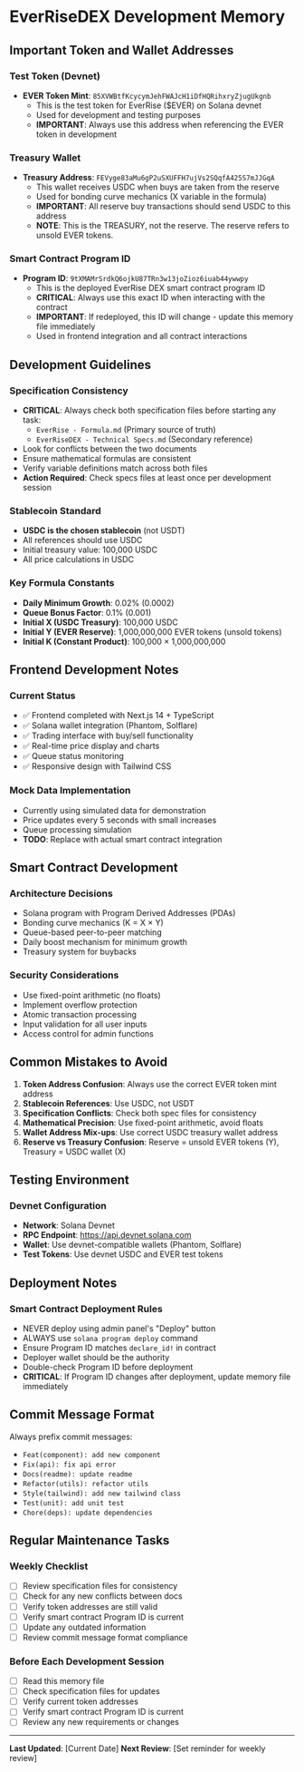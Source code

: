 # EverRiseDEX Development Memory

## Important Token and Wallet Addresses

### Test Token (Devnet)
- **EVER Token Mint**: `85XVWBtfKcycymJehFWAJcH1iDfHQRihxryZjugUkgnb`
  - This is the test token for EverRise ($EVER) on Solana devnet
  - Used for development and testing purposes
  - **IMPORTANT**: Always use this address when referencing the EVER token in development

### Treasury Wallet
- **Treasury Address**: `FEVyge83aMu6gP2uSXUFFH7ujVs2SQqfA425S7mJJGqA`
  - This wallet receives USDC when buys are taken from the reserve
  - Used for bonding curve mechanics (X variable in the formula)
  - **IMPORTANT**: All reserve buy transactions should send USDC to this address
  - **NOTE**: This is the TREASURY, not the reserve. The reserve refers to unsold EVER tokens.

### Smart Contract Program ID
- **Program ID**: `9tXMAMrSrdkQ6ojkU87TRn3w13joZioz6iuab44ywwpy`
  - This is the deployed EverRise DEX smart contract program ID
  - **CRITICAL**: Always use this exact ID when interacting with the contract
  - **IMPORTANT**: If redeployed, this ID will change - update this memory file immediately
  - Used in frontend integration and all contract interactions

## Development Guidelines

### Specification Consistency
- **CRITICAL**: Always check both specification files before starting any task:
  - `EverRise - Formula.md` (Primary source of truth)
  - `EverRiseDEX - Technical Specs.md` (Secondary reference)
- Look for conflicts between the two documents
- Ensure mathematical formulas are consistent
- Verify variable definitions match across both files
- **Action Required**: Check specs files at least once per development session

### Stablecoin Standard
- **USDC is the chosen stablecoin** (not USDT)
- All references should use USDC
- Initial treasury value: 100,000 USDC
- All price calculations in USDC

### Key Formula Constants
- **Daily Minimum Growth**: 0.02% (0.0002)
- **Queue Bonus Factor**: 0.1% (0.001)
- **Initial X (USDC Treasury)**: 100,000 USDC
- **Initial Y (EVER Reserve)**: 1,000,000,000 EVER tokens (unsold tokens)
- **Initial K (Constant Product)**: 100,000 × 1,000,000,000

## Frontend Development Notes

### Current Status
- ✅ Frontend completed with Next.js 14 + TypeScript
- ✅ Solana wallet integration (Phantom, Solflare)
- ✅ Trading interface with buy/sell functionality
- ✅ Real-time price display and charts
- ✅ Queue status monitoring
- ✅ Responsive design with Tailwind CSS

### Mock Data Implementation
- Currently using simulated data for demonstration
- Price updates every 5 seconds with small increases
- Queue processing simulation
- **TODO**: Replace with actual smart contract integration

## Smart Contract Development

### Architecture Decisions
- Solana program with Program Derived Addresses (PDAs)
- Bonding curve mechanics (K = X × Y)
- Queue-based peer-to-peer matching
- Daily boost mechanism for minimum growth
- Treasury system for buybacks

### Security Considerations
- Use fixed-point arithmetic (no floats)
- Implement overflow protection
- Atomic transaction processing
- Input validation for all user inputs
- Access control for admin functions

## Common Mistakes to Avoid

1. **Token Address Confusion**: Always use the correct EVER token mint address
2. **Stablecoin References**: Use USDC, not USDT
3. **Specification Conflicts**: Check both spec files for consistency
4. **Mathematical Precision**: Use fixed-point arithmetic, avoid floats
5. **Wallet Address Mix-ups**: Use correct USDC treasury wallet address
6. **Reserve vs Treasury Confusion**: Reserve = unsold EVER tokens (Y), Treasury = USDC wallet (X)

## Testing Environment

### Devnet Configuration
- **Network**: Solana Devnet
- **RPC Endpoint**: https://api.devnet.solana.com
- **Wallet**: Use devnet-compatible wallets (Phantom, Solflare)
- **Test Tokens**: Use devnet USDC and EVER test tokens

## Deployment Notes

### Smart Contract Deployment Rules
- NEVER deploy using admin panel's "Deploy" button
- ALWAYS use `solana program deploy` command
- Ensure Program ID matches `declare_id!` in contract
- Deployer wallet should be the authority
- Double-check Program ID before deployment
- **CRITICAL**: If Program ID changes after deployment, update memory file immediately

## Commit Message Format

Always prefix commit messages:
- `Feat(component): add new component`
- `Fix(api): fix api error`
- `Docs(readme): update readme`
- `Refactor(utils): refactor utils`
- `Style(tailwind): add new tailwind class`
- `Test(unit): add unit test`
- `Chore(deps): update dependencies`

## Regular Maintenance Tasks

### Weekly Checklist
- [ ] Review specification files for consistency
- [ ] Check for any new conflicts between docs
- [ ] Verify token addresses are still valid
- [ ] Verify smart contract Program ID is current
- [ ] Update any outdated information
- [ ] Review commit message format compliance

### Before Each Development Session
- [ ] Read this memory file
- [ ] Check specification files for updates
- [ ] Verify current token addresses
- [ ] Verify smart contract Program ID is current
- [ ] Review any new requirements or changes

---

**Last Updated**: [Current Date]
**Next Review**: [Set reminder for weekly review]
